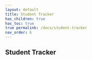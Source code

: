 ```yaml
---
layout: default
title: Student Tracker
has_children: true
has_toc: true
true permalink: /docs/student-tracker
nav_order: 6
---
```


## Student Tracker
